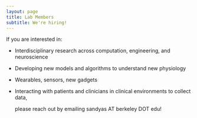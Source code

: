 ```yaml
---
layout: page
title: Lab Members
subtitle: We're hiring!
---
```


If you are interested in: 
- Interdisciplinary research across computation, engineering, and neuroscience
- Developing new models and algorithms to understand new physiology
- Wearables, sensors, new gadgets
- Interacting with patients and clinicians in clinical environments to collect data,

  please reach out by emailing sandyas AT berkeley DOT edu! 



